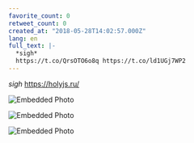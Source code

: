 ```yaml
---
favorite_count: 0
retweet_count: 0
created_at: "2018-05-28T14:02:57.000Z"
lang: en
full_text: |-
  *sigh*
  https://t.co/QrsOTO6o8q https://t.co/ld1UGj7WP2
---
```


_sigh_ <https://holyjs.ru/>

<div class="gallery gallery-3">

![Embedded Photo](https://twitter-media-coderbyheart.s3.eu-north-1.amazonaws.com/1001101524704153602-DeSggwsW4AER7t5.jpg)

![Embedded Photo](https://twitter-media-coderbyheart.s3.eu-north-1.amazonaws.com/1001101524704153602-DeSggwuW4AA3BFM.jpg)

![Embedded Photo](https://twitter-media-coderbyheart.s3.eu-north-1.amazonaws.com/1001101524704153602-DeSggwsW0AEMu66.jpg)

</div>

